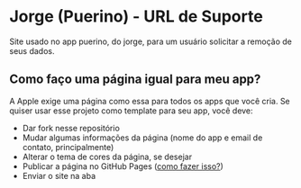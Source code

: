 # Jorge (Puerino) - URL de Suporte
Site usado no app puerino, do jorge, para um usuário solicitar a remoção de seus dados.

## Como faço uma página igual para meu app?

A Apple exige uma página como essa para todos os apps que você cria. Se quiser usar esse projeto como template para seu app, você deve:

* Dar fork nesse repositório
* Mudar algumas informações da página (nome do app e email de contato, principalmente)
* Alterar o tema de cores da página, se desejar
* Publicar a página no GitHub Pages ([como fazer isso?](https://www.youtube.com/watch?v=q3vsAtijvgA))
* Enviar o site na aba 